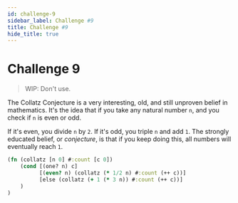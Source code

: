 ```yaml
---
id: challenge-9
sidebar_label: Challenge #9
title: Challenge #9
hide_title: true
---
```


# Challenge 9

> WIP: Don't use.

The Collatz Conjecture is a very interesting, old, and still unproven belief in
mathematics. It's the idea that if you take any natural number `n`, and you
check if `n` is even or odd.

If it's even, you divide `n` by `2`. If it's odd, you triple `n` and add `1`.
The strongly educated belief, or _conjecture_, is that if you keep doing this,
all numbers will eventually reach `1`.

``` clojure
(fn (collatz [n 0] #:count [c 0])
    (cond [(one? n) c]
          [(even? n) (collatz (* 1/2 n) #:count (++ c))]
          [else (collatz (+ 1 (* 3 n)) #:count (++ c))]
    )
)
```
